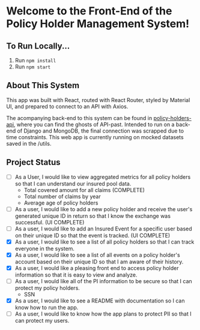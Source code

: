 # Welcome to the Front-End of the Policy Holder Management System!

## To Run Locally...
1. Run `npm install`
2. Run `npm start`

## About This System
This app was built with React, routed with React Router, styled by Material UI, and prepared to connect to an API with Axios.

The acompanying back-end to this system can be found in [policy-holders-api](https://github.com/kate-perry/policy-holders-api), where you can find the ghosts of API-past. Intended to run on a back-end of Django and MongoDB, the final connection was scrapped due to time constraints. This web app is currently running on mocked datasets saved in the /utils.

## Project Status
- [ ] As a User, I would like to view aggregated metrics for all policy holders so that I can understand our insured pool data.
    - Total covered amount for all claims (COMPLETE)
    - Total number of claims by year
    - Average age of policy holders
- [ ] As a user, I would like to add a new policy holder and receive the user's generated unique ID in return so that I know the exchange was successful. (UI COMPLETE)
- [ ] As a user, I would like to add an Insured Event for a specific user based on their unique ID so that the event is tracked. (UI COMPLETE)
- [X] As a user, I would like to see a list of all policy holders so that I can track everyone in the system.
- [X] As a user, I would like to see a list of all events on a policy holder's account based on their unique ID so that I am aware of their history.
- [X] As a user, I would like a pleasing front end to access policy holder information so that it is easy to view and analyze.
- [ ] As a user, I would like all of the PI information to be secure so that I can protect my policy holders.
    - SSN
- [X] As a user, I would like to see a README with documentation so I can know how to run the app.
- [ ] As a user, I would like to know how the app plans to protect PII so that I can protect my users.
